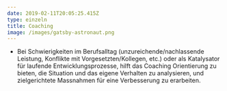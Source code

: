 ```yaml
---
date: 2019-02-11T20:05:25.415Z
type: einzeln
title: Coaching
image: /images/gatsby-astronaut.png
---
```


- Bei Schwierigkeiten im Berufsalltag (unzureichende/nachlassende Leistung, Konflikte mit Vorgesetzten/Kollegen, etc.) oder als Katalysator für laufende Entwicklungsprozesse, hilft das Coaching Orientierung zu bieten, die Situation und das eigene Verhalten zu analysieren, und zielgerichtete Massnahmen für eine Verbesserung zu erarbeiten.
